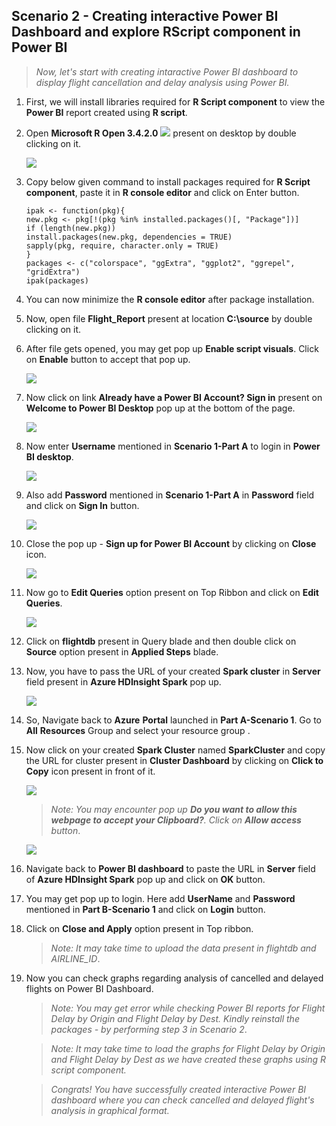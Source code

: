 <page title="Creating interactive Power BI Dashboard and explore RScript component in Power BI"/>

## Scenario 2 -  Creating interactive Power BI Dashboard and explore RScript component in Power BI

   >_Now, let's start with creating intaractive Power BI dashboard to display flight cancellation and delay analysis using Power BI._

1. First, we will install libraries required for **R Script component** to view the **Power BI** report created using **R script**.
1. Open **Microsoft R Open 3.4.2.0** ![](img/Rscript.png) present on desktop by double clicking on it.

   ![](img/RConsole.png)

1. Copy below given command to install packages required for **R Script component**, paste it in **R console editor** and click on Enter button.
   ```
   ipak <- function(pkg){
   new.pkg <- pkg[!(pkg %in% installed.packages()[, "Package"])]
   if (length(new.pkg))
   install.packages(new.pkg, dependencies = TRUE)
   sapply(pkg, require, character.only = TRUE)
   }
   packages <- c("colorspace", "ggExtra", "ggplot2", "ggrepel", "gridExtra")
   ipak(packages)

   ```
1. You can now minimize the **R console editor** after package installation.
1. Now, open file **Flight_Report** present at location **C:\source** by double clicking on it.
1. After file gets opened, you may get pop up **Enable script visuals**. Click on **Enable** button to accept that pop up.
   
   ![](img/EnableScriptPopUp.png)

1. Now click on link **Already have a Power BI Account? Sign in** present on **Welcome to Power BI Desktop** pop up at the bottom of the page.

   ![](img/WelcomeBI.png)

1. Now enter **Username** mentioned in **Scenario 1-Part A** to login in **Power BI desktop**.

   ![](img/Login.png)

1. Also add **Password** mentioned in **Scenario 1-Part A** in **Password** field and click on **Sign In** button.

   ![](img/password.png)

1. Close the pop up - **Sign up for Power BI Account** by clicking on **Close** icon.
   
   ![](img/SignUpPopup.png)

1. Now go to **Edit Queries** option present on Top Ribbon and click on **Edit Queries**.
 
   ![](img/EditQueries.png)

1. Click on **flightdb** present in Query blade and then double click on **Source** option present in **Applied Steps** blade.
1. Now, you have to pass the URL of your created **Spark cluster** in **Server** field present in **Azure HDInsight Spark** pop up.

   ![](img/HDSparkPopup.png)

1. So, Navigate back to **Azure** **Portal** launched in **Part A-Scenario 1**. Go to **All** **Resources** Group and select your resource group **<inject story-id="story://Content-Private/content/dfd/SP-GDA/gdaexpericence4/story_a_spark_with_cosmosdb" key="myResourceGroupName"/>**.
1. Now click on your created **Spark Cluster** named **SparkCluster<inject story-id="story://Content-Private/content/dfd/SP-GDA/gdaexpericence4/story_a_spark_with_cosmosdb" key="myResourceGroupName"/>** and copy the URL for cluster present in **Cluster Dashboard** by clicking on **Click to Copy** icon present in front of it.  

   ![](img/ClusterURL.png)

   >_Note: You may encounter pop up **Do you want to allow this webpage to accept your Clipboard?**. Click on **Allow access** button_.
     
   ![](img/allowAccess.png)

1. Navigate back to **Power BI dashboard** to paste the URL in **Server** field of **Azure HDInsight Spark** pop up and click on **OK** button.
1. You may get pop up to login. Here add **UserName** and **Password** mentioned in **Part B-Scenario 1** and click on **Login** button.
1. Click on **Close and Apply** option present in Top ribbon.
   >_Note: It may take time to upload the data present in flightdb and AIRLINE_ID_.

1. Now you can check graphs regarding analysis of cancelled and delayed flights on Power BI Dashboard.
   >_Note: You may get error while checking Power BI reports for Flight Delay by Origin and Flight Delay by Dest. Kindly reinstall the packages - by performing step 3 in Scenario 2_.

   >_Note: It may take time to load the graphs for Flight Delay by Origin and Flight Delay by Dest as we have created these graphs using R script component._

   >_Congrats! You have successfully created interactive Power BI dashboard where you can check cancelled and delayed flight's analysis in graphical format._
   
   
 